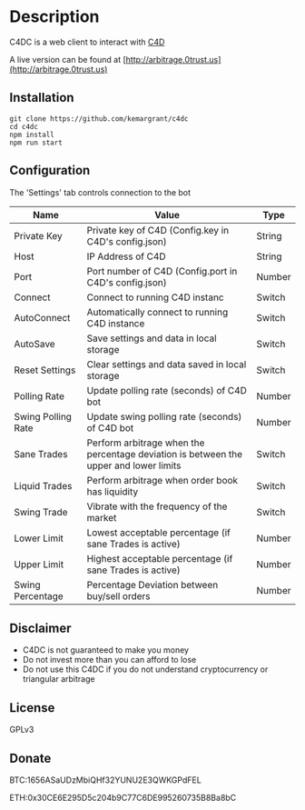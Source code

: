 # Description

C4DC is a web client to interact with [C4D](https://github.com/kemargrant/c4d)

A live version can be found at [http://arbitrage.0trust.us](http://arbitrage.0trust.us)
 
## Installation
```
git clone https://github.com/kemargrant/c4dc
cd c4dc
npm install
npm run start
```


## Configuration
The 'Settings' tab controls  connection to the bot

| Name | Value | Type
| ------ | ------ | ------ |
| Private Key | Private key of C4D (Config.key in C4D's config.json) | String
| Host | IP Address of C4D | String
| Port | Port number of C4D (Config.port in C4D's config.json) | Number
| Connect | Connect to running C4D instanc | Switch
| AutoConnect | Automatically connect to running C4D instance | Switch
| AutoSave | Save settings and data in local storage | Switch
| Reset Settings | Clear settings and data saved in local storage | Switch
| Polling Rate | Update polling rate (seconds) of C4D bot | Number
| Swing Polling Rate | Update swing polling rate (seconds) of C4D bot | Number
| Sane Trades | Perform arbitrage when the percentage deviation is between the upper and lower limits | Switch
| Liquid Trades | Perform arbitrage when order book has liquidity | Switch
| Swing Trade | Vibrate with the frequency of the market | Switch
| Lower Limit | Lowest acceptable percentage (if sane Trades is active) | Number
| Upper Limit | Highest acceptable percentage (if sane Trades is active) | Number
| Swing Percentage | Percentage Deviation between buy/sell orders | Number


## Disclaimer

- C4DC is not guaranteed to make you money
- Do not invest more than you can afford to lose
- Do not use this C4DC if you do not understand cryptocurrency or triangular arbitrage

License
----
GPLv3


Donate
------
BTC:1656ASaUDzMbiQHf32YUNU2E3QWKGPdFEL

ETH:0x30CE6E295D5c204b9C77C6DE995260735B8Ba8bC
